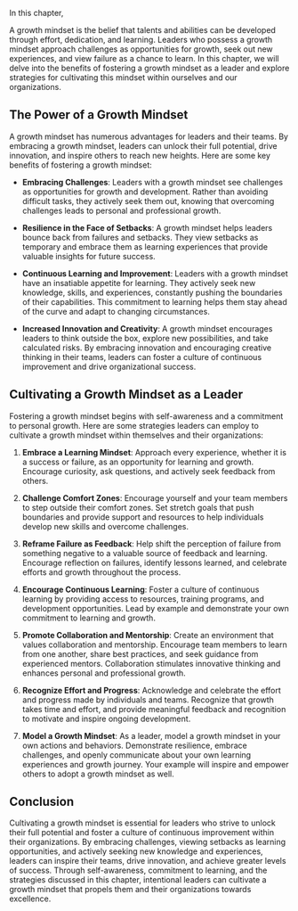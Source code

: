 
In this chapter,

A growth mindset is the belief that talents and abilities can be developed through effort, dedication, and learning. Leaders who possess a growth mindset approach challenges as opportunities for growth, seek out new experiences, and view failure as a chance to learn. In this chapter, we will delve into the benefits of fostering a growth mindset as a leader and explore strategies for cultivating this mindset within ourselves and our organizations.

The Power of a Growth Mindset
-----------------------------

A growth mindset has numerous advantages for leaders and their teams. By embracing a growth mindset, leaders can unlock their full potential, drive innovation, and inspire others to reach new heights. Here are some key benefits of fostering a growth mindset:

* **Embracing Challenges**: Leaders with a growth mindset see challenges as opportunities for growth and development. Rather than avoiding difficult tasks, they actively seek them out, knowing that overcoming challenges leads to personal and professional growth.

* **Resilience in the Face of Setbacks**: A growth mindset helps leaders bounce back from failures and setbacks. They view setbacks as temporary and embrace them as learning experiences that provide valuable insights for future success.

* **Continuous Learning and Improvement**: Leaders with a growth mindset have an insatiable appetite for learning. They actively seek new knowledge, skills, and experiences, constantly pushing the boundaries of their capabilities. This commitment to learning helps them stay ahead of the curve and adapt to changing circumstances.

* **Increased Innovation and Creativity**: A growth mindset encourages leaders to think outside the box, explore new possibilities, and take calculated risks. By embracing innovation and encouraging creative thinking in their teams, leaders can foster a culture of continuous improvement and drive organizational success.

Cultivating a Growth Mindset as a Leader
----------------------------------------

Fostering a growth mindset begins with self-awareness and a commitment to personal growth. Here are some strategies leaders can employ to cultivate a growth mindset within themselves and their organizations:

1. **Embrace a Learning Mindset**: Approach every experience, whether it is a success or failure, as an opportunity for learning and growth. Encourage curiosity, ask questions, and actively seek feedback from others.

2. **Challenge Comfort Zones**: Encourage yourself and your team members to step outside their comfort zones. Set stretch goals that push boundaries and provide support and resources to help individuals develop new skills and overcome challenges.

3. **Reframe Failure as Feedback**: Help shift the perception of failure from something negative to a valuable source of feedback and learning. Encourage reflection on failures, identify lessons learned, and celebrate efforts and growth throughout the process.

4. **Encourage Continuous Learning**: Foster a culture of continuous learning by providing access to resources, training programs, and development opportunities. Lead by example and demonstrate your own commitment to learning and growth.

5. **Promote Collaboration and Mentorship**: Create an environment that values collaboration and mentorship. Encourage team members to learn from one another, share best practices, and seek guidance from experienced mentors. Collaboration stimulates innovative thinking and enhances personal and professional growth.

6. **Recognize Effort and Progress**: Acknowledge and celebrate the effort and progress made by individuals and teams. Recognize that growth takes time and effort, and provide meaningful feedback and recognition to motivate and inspire ongoing development.

7. **Model a Growth Mindset**: As a leader, model a growth mindset in your own actions and behaviors. Demonstrate resilience, embrace challenges, and openly communicate about your own learning experiences and growth journey. Your example will inspire and empower others to adopt a growth mindset as well.

Conclusion
----------

Cultivating a growth mindset is essential for leaders who strive to unlock their full potential and foster a culture of continuous improvement within their organizations. By embracing challenges, viewing setbacks as learning opportunities, and actively seeking new knowledge and experiences, leaders can inspire their teams, drive innovation, and achieve greater levels of success. Through self-awareness, commitment to learning, and the strategies discussed in this chapter, intentional leaders can cultivate a growth mindset that propels them and their organizations towards excellence.
